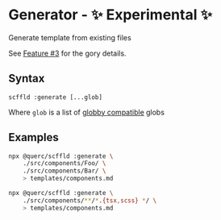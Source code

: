 # Generator - ✨ Experimental ✨

Generate template from existing files

See [Feature #3](https://github.com/lindsayevans/scffld/issues/3) for the gory details.

## Syntax

```
scffld :generate [...glob]
```

Where `glob` is a list of [globby compatible](https://www.npmjs.com/package/globby) globs

## Examples

```sh
npx @querc/scffld :generate \
    ./src/components/Foo/ \
    ./src/components/Bar/ \
    > templates/components.md
```

```sh
npx @querc/scffld :generate \
    ./src/components/**/*.{tsx,scss} */ \
    > templates/components.md
```
